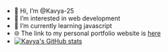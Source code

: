 - 👋 Hi, I’m @Kavya-25
- 👀 I’m interested in web development
- 🌱 I’m currently learning javascript
- 🌐 The link to my personal portfolio website is [here](https://kavyaportfolio25.netlify.app/)
- [![Kavya's GitHub stats](https://github-readme-stats.vercel.app/api?username=Kavya-25)](https://github.com/Kavya-25/github-readme-stats)

<!---
Kavya-25/Kavya-25 is a ✨ special ✨ repository because its `README.md` (this file) appears on your GitHub profile.
You can click the Preview link to take a look at your changes.
--->
